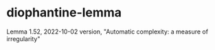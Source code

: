 # diophantine-lemma
Lemma 1.52, 2022-10-02 version, "Automatic complexity: a measure of irregularity"
